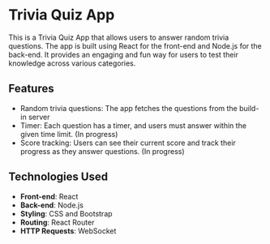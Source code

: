 # Trivia Quiz App

This is a Trivia Quiz App that allows users to answer random trivia questions. The app is built using React for the front-end and Node.js for the back-end. It provides an engaging and fun way for users to test their knowledge across various categories.

## Features

- Random trivia questions: The app fetches the questions from the build-in server
- Timer: Each question has a timer, and users must answer within the given time limit. (In progress)
- Score tracking: Users can see their current score and track their progress as they answer questions. (In progress)
 
## Technologies Used

- **Front-end**: React
- **Back-end**: Node.js
- **Styling**: CSS and Bootstrap
- **Routing**: React Router
- **HTTP Requests**: WebSocket


